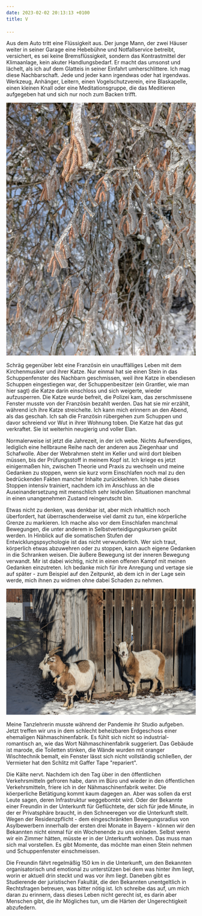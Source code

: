 ```yaml
---
date: 2023-02-02 20:13:13 +0100
title: V

---
```

Aus dem Auto tritt eine Flüssigkeit aus. Der junge Mann, der zwei Häuser weiter in seiner Garage eine Hebebühne und Notfallservice betreibt, versichert, es sei keine Bremsflüssigkeit, sondern das Kontrastmittel der Klimaanlage, kein akuter Handlungsbedarf. Er macht das umsonst und lächelt, als ich auf dem Glatteis in seiner Einfahrt umherschlittere. Ich mag diese Nachbarschaft. Jede und jeder kann irgendwas oder hat irgendwas. Werkzeug, Anhänger, Leitern, einen Vogelschutzverein, eine Blaskapelle, einen kleinen Knall oder eine Meditationsgruppe, die das Meditieren aufgegeben hat und sich nur noch zum Backen trifft.

![](/uploads/haselnuss-winter.jpg)

Schräg gegenüber lebt eine Französin ein unauffälliges Leben mit dem Kirchenmusiker und ihrer Katze. Nur einmal hat sie einen Stein in das Schuppenfenster des Nachbarn geschmissen, weil ihre Katze in ebendiesen Schuppen eingestiegen war, der Schuppenbesitzer (ein Grantler, wie man hier sagt) die Katze darin einschloss und sich weigerte, wieder aufzusperren. Die Katze wurde befreit, die Polizei kam, das zerschmissene Fenster musste von der Französin bezahlt werden. Das hat sie mir erzählt, während ich ihre Katze streichelte. Ich kann mich erinnern an den Abend, als das geschah. Ich sah die Französin rübergehen zum Schuppen und davor schreiend vor Wut in ihrer Wohnung toben. Die Katze hat das gut verkraftet. Sie ist weiterhin neugierig und voller Elan.

Normalerweise ist jetzt die Jahrezeit, in der ich webe. Nichts Aufwendiges, lediglich eine hellbraune Reihe nach der anderen aus Ziegenhaar und Schafwolle. Aber der Webrahmen steht im Keller und wird dort bleiben müssen, bis der Prüfungsstoff in meinem Kopf ist. Ich kriege es jetzt einigermaßen hin, zwischen Theorie und Praxis zu wechseln und meine Gedanken zu stoppen, wenn sie kurz vorm Einschlafen noch mal zu den bedrückenden Fakten mancher Inhalte zurückkehren. Ich habe dieses Stoppen intensiv trainiert, nachdem ich im Anschluss an die Auseinandersetzung mit menschlich sehr leidvollen Situationen manchmal in einen unangenehmen Zustand reingerutscht bin.

Etwas nicht zu denken, was denkbar ist, aber mich inhaltlich noch überfordert, hat überraschenderweise viel damit zu tun, eine körperliche Grenze zu markieren. Ich mache also vor dem Einschlafen manchmal Bewegungen, die unter anderem in Selbstverteidigungskursen geübt werden. In Hinblick auf die somatischen Stufen der Entwicklungspsychologie ist das nicht verwunderlich. Wer sich traut, körperlich etwas abzuwehren oder zu stoppen, kann auch eigene Gedanken in die Schranken weisen. Die äußere Bewegung ist der inneren Bewegung verwandt. Mir ist dabei wichtig, nicht in einen offenen Kampf mit meinen Gedanken einzutreten. Ich bedanke mich für ihre Anregung und vertage sie auf später - zum Beispiel auf den Zeitpunkt, ab dem ich in der Lage sein werde, mich ihnen zu widmen ohne dabei Schaden zu nehmen.

![](/uploads/ziegen-winter.jpg)

Meine Tanzlehrerin musste während der Pandemie ihr Studio aufgeben. Jetzt treffen wir uns in dem schlecht beheizbaren Erdgeschoss einer ehemaligen Nähmaschinenfabrik. Es fühlt sich nicht so industrial-romantisch an, wie das Wort Nähmaschinenfabrik suggeriert. Das Gebäude ist marode, die Toiletten stinken, die Wände wurden mit oranger Wischtechnik bemalt, ein Fenster lässt sich nicht vollständig schließen, der Vermieter hat den Schlitz mit Gaffer Tape "repariert".

Die Kälte nervt. Nachdem ich den Tag über in den öffentlichen Verkehrsmitteln gefroren habe, dann im Büro und wieder in den öffentlichen Verkehrsmitteln, friere ich in der Nähmaschinenfabrik weiter. Die köerperliche Betätigung kommt kaum dagegen an. Aber was sollen da erst Leute sagen, deren Infrastruktur weggebombt wird. Oder der Bekannte einer Freundin in der Unterkunft für Geflüchtete, der sich für jede Minute, in der er Privatsphäre braucht, in den Schneeregen vor die Unterkunft stellt. Wegen der Residenzpflicht - dem eingeschränkten Bewegungsradius von Asylbewerbern innerhalb der ersten drei Monate in Bayern - können wir den Bekannten nicht einmal für ein Wochenende zu uns einladen. Selbst wenn wir ein Zimmer hätten, müsste er in der Unterkunft wohnen. Das muss man sich mal vorstellen. Es gibt Momente, das möchte man einen Stein nehmen und Schuppenfenster einschmeissen.

Die Freundin fährt regelmäßig 150 km in die Unterkunft, um den Bekannten organisatorisch und emotional zu unterstützen bei dem was hinter ihm liegt, worin er aktuell drin steckt und was vor ihm liegt. Daneben gibt es Studierende der juristischen Fakultät, die den Bekannten unentgeltlich in Rechtsfragen betreuen, was bitter nötig ist. Ich schreibe das auf, um mich daran zu erinnern, dass dieses Leben nicht gerecht ist, es darin aber Menschen gibt, die ihr Mögliches tun, um die Härten der Ungerechtigkeit abzufedern.